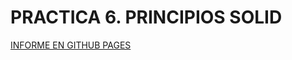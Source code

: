 # PRACTICA 6. PRINCIPIOS SOLID

[INFORME EN GITHUB PAGES](https://ull-esit-inf-dsi-2122.github.io/ull-esit-inf-dsi-21-22-prct06-generics-solid-ccolivares/)